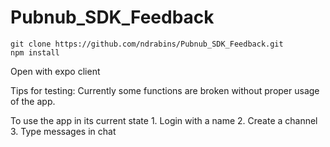 # Pubnub_SDK_Feedback

```
git clone https://github.com/ndrabins/Pubnub_SDK_Feedback.git
npm install
```

Open with expo client

Tips for testing:
  Currently some functions are broken without proper usage of the app. 
  
  To use the app in its current state
    1. Login with a name
    2. Create a channel
    3. Type messages in chat
    
